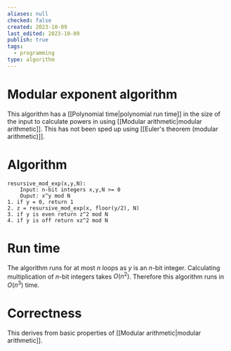 ```yaml
---
aliases: null
checked: false
created: 2023-10-09
last_edited: 2023-10-09
publish: true
tags:
  - programming
type: algorithm
---
```

# Modular exponent algorithm

This algorithm has a [[Polynomial time|polynomial run time]] in the size of the input to calculate powers in using [[Modular arithmetic|modular arithmetic]]. This has not been sped up using [[Euler's theorem (modular arithmetic)]].

# Algorithm

```pseudocode
resursive_mod_exp(x,y,N):
	Input: n-bit integers x,y,N >= 0
	Ouput: x^y mod N
1. if y = 0, return 1
2. z = resursive_mod_exp(x, floor(y/2), N)
3. if y is even return z^2 mod N
4. if y is off return xz^2 mod N
```

# Run time

The algorithm runs for at most $n$ loops as $y$ is an $n$-bit integer. Calculating multiplication of $n$-bit integers takes $O(n^2)$. Therefore this algorithm runs in $O(n^3)$ time.

# Correctness

This derives from basic properties of [[Modular arithmetic|modular arithmetic]].
